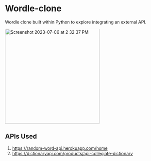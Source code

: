 # Wordle-clone
Wordle clone built within Python to explore integrating an external API.


<img width="311" alt="Screenshot 2023-07-06 at 2 32 37 PM" src="https://github.com/ykhan-5/Wordle-clone/assets/131565514/b1f0bb8e-9a07-4206-a084-e2feed714d40">


## APIs Used 
1. https://random-word-api.herokuapp.com/home
2. https://dictionaryapi.com/products/api-collegiate-dictionary
